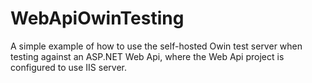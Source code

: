 # WebApiOwinTesting

A simple example of how to use the self-hosted Owin test server when testing against an ASP.NET Web Api, where the Web Api project is configured to use IIS server.

